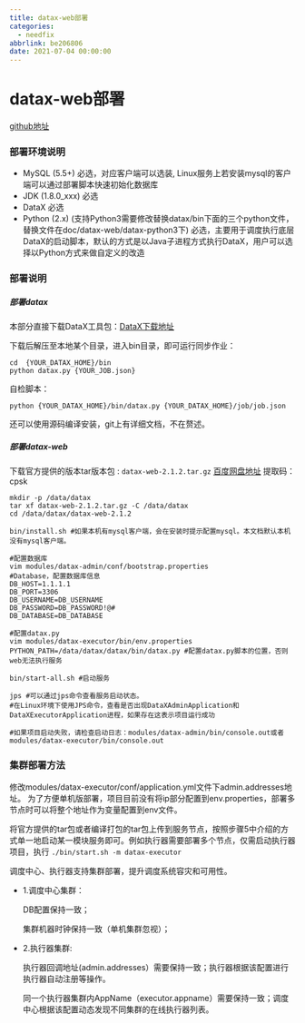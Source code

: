 ```yaml
---
title: datax-web部署
categories:
  - needfix
abbrlink: be206806
date: 2021-07-04 00:00:00
---
```

# datax-web部署

[github地址](https://github.com/WeiYe-Jing/datax-web/blob/master/doc/datax-web/datax-web-deploy.md)

### 部署环境说明

* MySQL (5.5+) 必选，对应客户端可以选装, Linux服务上若安装mysql的客户端可以通过部署脚本快速初始化数据库
* JDK (1.8.0_xxx) 必选
* DataX 必选
* Python (2.x) (支持Python3需要修改替换datax/bin下面的三个python文件，替换文件在doc/datax-web/datax-python3下) 必选，主要用于调度执行底层DataX的启动脚本，默认的方式是以Java子进程方式执行DataX，用户可以选择以Python方式来做自定义的改造



### 部署说明

##### 部署datax

本部分直接下载DataX工具包：[DataX下载地址](http://datax-opensource.oss-cn-hangzhou.aliyuncs.com/datax.tar.gz)

下载后解压至本地某个目录，进入bin目录，即可运行同步作业：

```shell
cd  {YOUR_DATAX_HOME}/bin
python datax.py {YOUR_JOB.json}
```

自检脚本：
```shell
python {YOUR_DATAX_HOME}/bin/datax.py {YOUR_DATAX_HOME}/job/job.json
```

还可以使用源码编译安装，git上有详细文档，不在赘述。



##### 部署datax-web

下载官方提供的版本tar版本包 :  `datax-web-2.1.2.tar.gz`
[百度网盘地址](https://pan.baidu.com/s/13yoqhGpD00I82K4lOYtQhg) 提取码：cpsk

```shell
mkdir -p /data/datax
tar xf datax-web-2.1.2.tar.gz -C /data/datax
cd /data/datax/datax-web-2.1.2

bin/install.sh #如果本机有mysql客户端，会在安装时提示配置mysql。本文档默认本机没有mysql客户端。

#配置数据库
vim modules/datax-admin/conf/bootstrap.properties
#Database，配置数据库信息
DB_HOST=1.1.1.1
DB_PORT=3306
DB_USERNAME=DB_USERNAME
DB_PASSWORD=DB_PASSWORD!@#
DB_DATABASE=DB_DATABASE

#配置datax.py
vim modules/datax-executor/bin/env.properties
PYTHON_PATH=/data/datax/datax/bin/datax.py #配置datax.py脚本的位置，否则web无法执行服务

bin/start-all.sh #启动服务

jps #可以通过jps命令查看服务启动状态。
#在Linux环境下使用JPS命令，查看是否出现DataXAdminApplication和DataXExecutorApplication进程，如果存在这表示项目运行成功

#如果项目启动失败，请检查启动日志：modules/datax-admin/bin/console.out或者modules/datax-executor/bin/console.out
```



### 集群部署方法

修改modules/datax-executor/conf/application.yml文件下admin.addresses地址。 为了方便单机版部署，项目目前没有将ip部分配置到env.properties，部署多节点时可以将整个地址作为变量配置到env文件。

将官方提供的tar包或者编译打包的tar包上传到服务节点，按照步骤5中介绍的方式单一地启动某一模块服务即可。例如执行器需要部署多个节点，仅需启动执行器项目，执行 `./bin/start.sh -m datax-executor`

调度中心、执行器支持集群部署，提升调度系统容灾和可用性。


* 1.调度中心集群：
  
    DB配置保持一致；
    
    集群机器时钟保持一致（单机集群忽视）；
    
* 2.执行器集群:

    执行器回调地址(admin.addresses）需要保持一致；执行器根据该配置进行执行器自动注册等操作。
    
    同一个执行器集群内AppName（executor.appname）需要保持一致；调度中心根据该配置动态发现不同集群的在线执行器列表。
